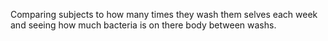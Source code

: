 Comparing subjects to how many times they wash them selves each week and seeing how much bacteria is on there body between washs.
